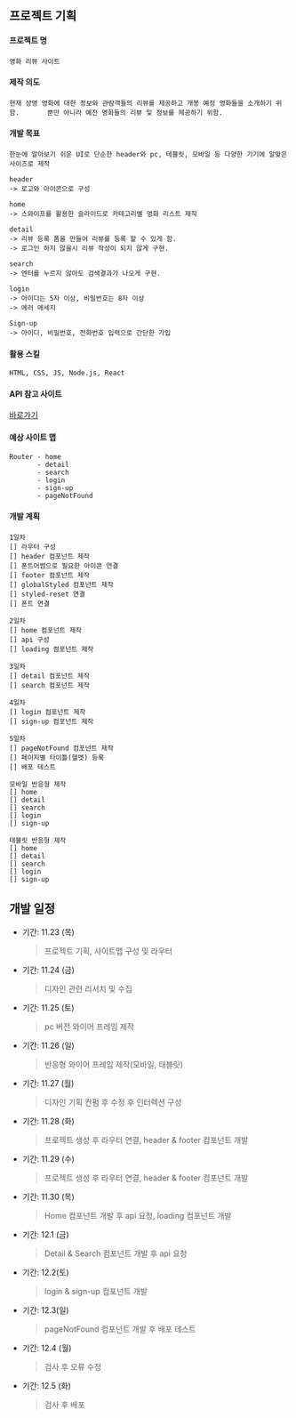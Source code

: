 ## 프로젝트 기획

#### 프로젝트 명

    영화 리뷰 사이트

#### 제작 의도

    현재 상영 영화에 대한 정보와 관람객들의 리뷰를 제공하고 개봉 예정 영화들을 소개하기 위함.       뿐만 아니라 예전 영화들의 리뷰 및 정보를 제공하기 위함.

#### 개발 목표

    한눈에 알아보기 쉬운 UI로 단순한 header와 pc, 테블릿, 모바일 등 다양한 기기에 알맞은 사이즈로 제작

    header
    -> 로고와 아이콘으로 구성

    home
    -> 스와이프를 활용한 슬라이드로 카테고리별 영화 리스트 제작

    detail
    -> 리뷰 등록 폼을 만들어 리뷰를 등록 할 수 있게 함.
    -> 로그인 하지 않을시 리뷰 작성이 되지 않게 구현.

    search
    -> 엔터를 누르지 않아도 검색결과가 나오게 구현.

    login
    -> 아이디는 5자 이상, 비밀번호는 8자 이상
    -> 에러 메세지

    Sign-up
    -> 아이디, 비밀번호, 전화번호 입력으로 간단한 가입

#### 활용 스킬

    HTML, CSS, JS, Node.js, React

#### API 참고 사이트

[바로가기](https://developer.themoviedb.org/)

#### 예상 사이트 맵

    Router - home
           - detail
           - search
           - login
           - sign-up
           - pageNotFound

#### 개발 계획

    1일차
    [] 라우터 구성
    [] header 컴포넌트 제작
    [] 폰트어썸으로 필요한 아이콘 연결
    [] footer 컴포넌트 제작
    [] globalStyled 컴포넌트 제작
    [] styled-reset 연결
    [] 폰트 연결

    2일차
    [] home 컴포넌트 제작
    [] api 구성
    [] loading 컴포넌트 제작

    3일차
    [] detail 컴포넌트 제작
    [] search 컴포넌트 제작

    4일차
    [] login 컴포넌트 제작
    [] sign-up 컴포넌트 제작

    5일차
    [] pageNotFound 컴포넌트 제작
    [] 페이지별 타이틀(헬멧) 등록
    [] 배포 테스트

    모바일 반응형 제작
    [] home
    [] detail
    [] search
    [] login
    [] sign-up

    태블릿 반응형 제작
    [] home
    [] detail
    [] search
    [] login
    [] sign-up

## 개발 일정

- 기간: 11.23 (목)

  > 프로젝트 기획, 사이트맵 구성 및 라우터

- 기간: 11.24 (금)

  > 디자인 관련 리서치 및 수집

- 기간: 11.25 (토)

  > pc 버전 와이어 프레임 제작

- 기간: 11.26 (일)

  > 반응형 와이어 프레임 제작(모바일, 태블릿)

- 기간: 11.27 (월)

  > 디자인 기획 컨펌 후 수정 후 인터렉션 구성

- 기간: 11.28 (화)

  > 프로젝트 생성 후 라우터 연결, header & footer 컴포넌트 개발

- 기간: 11.29 (수)

  > 프로젝트 생성 후 라우터 연결, header & footer 컴포넌트 개발

- 기간: 11.30 (목)

  > Home 컴포넌트 개발 후 api 요청, loading 컴포넌트 개발

- 기간: 12.1 (금)

  > Detail & Search 컴포넌트 개발 후 api 요청

- 기간: 12.2(토)

  > login & sign-up 컴포넌트 개발

- 기간: 12.3(일)

  > pageNotFound 컴포넌트 개발 후 배포 테스트

- 기간: 12.4 (월)

  > 검사 후 오류 수정

- 기간: 12.5 (화)

  > 검사 후 배포
